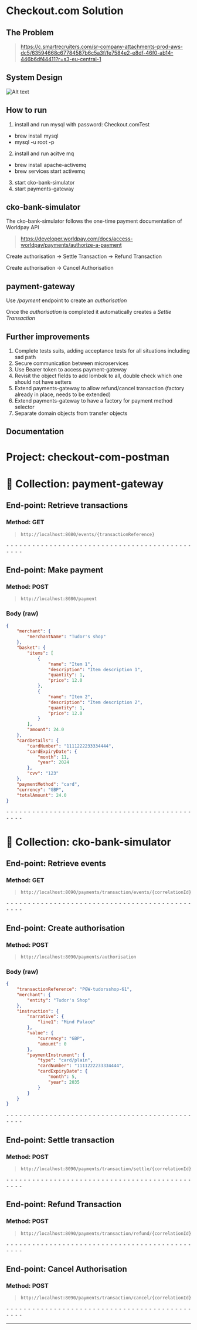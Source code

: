 # Checkout.com Solution

## The Problem
>https://c.smartrecruiters.com/sr-company-attachments-prod-aws-dc5/63594668c67784587b6c5a3f/fe7584e2-e8df-46f0-ab14-446b6df44411?r=s3-eu-central-1

## System Design
![Alt text](documentation/system-design.png "System Diagram")

## How to run
1. install and run mysql with password: Checkout.comTest
* brew install mysql
* mysql -u root -p

2. install and run acitve mq
 * brew install apache-activemq
 * brew services start activemq

3. start cko-bank-simulator
4. start payments-gateway

## cko-bank-simulator
The cko-bank-simulator follows the one-time payment documentation of Worldpay API
>https://developer.worldpay.com/docs/access-worldpay/payments/authorize-a-payment

Create authorisation -> Settle Transaction -> Refund Transaction 

Create authorisation -> Cancel Authorisation

## payment-gateway
Use */payment* endpoint to create an *authorisation*

Once the *authorisation* is completed it automatically creates a *Settle Transaction*

## Further improvements
1. Complete tests suits, adding acceptance tests for all situations including sad path
2. Secure communication between microservices
3. Use Bearer token to access payment-gateway
4. Revisit the object fields to add lombok to all, double check which one should not have setters
5. Extend payments-gateway to allow refund/cancel transaction (factory already in place, needs to be extended)
6. Extend payments-gateway to have a factory for payment method selector
7. Separate domain objects from transfer objects

## Documentation
# Project: checkout-com-postman
# 📁 Collection: payment-gateway


## End-point: Retrieve transactions
### Method: GET
>```
>http://localhost:8080/events/{transactionReference}
>```

⁃ ⁃ ⁃ ⁃ ⁃ ⁃ ⁃ ⁃ ⁃ ⁃ ⁃ ⁃ ⁃ ⁃ ⁃ ⁃ ⁃ ⁃ ⁃ ⁃ ⁃ ⁃ ⁃ ⁃ ⁃ ⁃ ⁃ ⁃ ⁃ ⁃ ⁃ ⁃ ⁃ ⁃ ⁃ ⁃ ⁃ ⁃ ⁃ ⁃ ⁃ ⁃ ⁃ ⁃ ⁃ ⁃ ⁃

## End-point: Make payment
### Method: POST
>```
>http://localhost:8080/payment
>```
### Body (**raw**)

```json
{
    "merchant": {
        "merchantName": "Tudor's shop"
    },
    "basket": {
        "items": [
            {
                "name": "Item 1",
                "description": "Item description 1",
                "quantity": 1,
                "price": 12.0
            },
            {
                "name": "Item 2",
                "description": "Item description 2",
                "quantity": 1,
                "price": 12.0
            }
        ],
        "amount": 24.0
    },
    "cardDetails": {
        "cardNumber": "1111222233334444",
        "cardExpiryDate": {
            "month": 11,
            "year": 2024
        },
        "cvv": "123"
    },
    "paymentMethod": "card",
    "currency": "GBP",
    "totalAmount": 24.0
}
```


⁃ ⁃ ⁃ ⁃ ⁃ ⁃ ⁃ ⁃ ⁃ ⁃ ⁃ ⁃ ⁃ ⁃ ⁃ ⁃ ⁃ ⁃ ⁃ ⁃ ⁃ ⁃ ⁃ ⁃ ⁃ ⁃ ⁃ ⁃ ⁃ ⁃ ⁃ ⁃ ⁃ ⁃ ⁃ ⁃ ⁃ ⁃ ⁃ ⁃ ⁃ ⁃ ⁃ ⁃ ⁃ ⁃ ⁃
# 📁 Collection: cko-bank-simulator


## End-point: Retrieve events
### Method: GET
>```
>http://localhost:8090/payments/transaction/events/{correlationId}
>```

⁃ ⁃ ⁃ ⁃ ⁃ ⁃ ⁃ ⁃ ⁃ ⁃ ⁃ ⁃ ⁃ ⁃ ⁃ ⁃ ⁃ ⁃ ⁃ ⁃ ⁃ ⁃ ⁃ ⁃ ⁃ ⁃ ⁃ ⁃ ⁃ ⁃ ⁃ ⁃ ⁃ ⁃ ⁃ ⁃ ⁃ ⁃ ⁃ ⁃ ⁃ ⁃ ⁃ ⁃ ⁃ ⁃ ⁃

## End-point: Create authorisation
### Method: POST
>```
>http://localhost:8090/payments/authorisation
>```
### Body (**raw**)

```json
{
    "transactionReference": "PGW-tudorsshop-61",
    "merchant": {
        "entity": "Tudor's Shop"
    },
    "instruction": {
        "narrative": {
            "line1": "Mind Palace"
        },
        "value": {
            "currency": "GBP",
            "amount": 0
        },
        "paymentInstrument": {
            "type": "card/plain",
            "cardNumber": "1111222233334444",
            "cardExpiryDate": {
                "month": 5,
                "year": 2035
            }
        }
    }
}
```

⁃ ⁃ ⁃ ⁃ ⁃ ⁃ ⁃ ⁃ ⁃ ⁃ ⁃ ⁃ ⁃ ⁃ ⁃ ⁃ ⁃ ⁃ ⁃ ⁃ ⁃ ⁃ ⁃ ⁃ ⁃ ⁃ ⁃ ⁃ ⁃ ⁃ ⁃ ⁃ ⁃ ⁃ ⁃ ⁃ ⁃ ⁃ ⁃ ⁃ ⁃ ⁃ ⁃ ⁃ ⁃ ⁃ ⁃

## End-point: Settle transaction
### Method: POST
>```
>http://localhost:8090/payments/transaction/settle/{correlationId}
>```

⁃ ⁃ ⁃ ⁃ ⁃ ⁃ ⁃ ⁃ ⁃ ⁃ ⁃ ⁃ ⁃ ⁃ ⁃ ⁃ ⁃ ⁃ ⁃ ⁃ ⁃ ⁃ ⁃ ⁃ ⁃ ⁃ ⁃ ⁃ ⁃ ⁃ ⁃ ⁃ ⁃ ⁃ ⁃ ⁃ ⁃ ⁃ ⁃ ⁃ ⁃ ⁃ ⁃ ⁃ ⁃ ⁃ ⁃

## End-point: Refund Transaction
### Method: POST
>```
>http://localhost:8090/payments/transaction/refund/{correlationId}
>```

⁃ ⁃ ⁃ ⁃ ⁃ ⁃ ⁃ ⁃ ⁃ ⁃ ⁃ ⁃ ⁃ ⁃ ⁃ ⁃ ⁃ ⁃ ⁃ ⁃ ⁃ ⁃ ⁃ ⁃ ⁃ ⁃ ⁃ ⁃ ⁃ ⁃ ⁃ ⁃ ⁃ ⁃ ⁃ ⁃ ⁃ ⁃ ⁃ ⁃ ⁃ ⁃ ⁃ ⁃ ⁃ ⁃ ⁃

## End-point: Cancel Authorisation
### Method: POST
>```
>http://localhost:8090/payments/transaction/cancel/{correlationId}
>```

⁃ ⁃ ⁃ ⁃ ⁃ ⁃ ⁃ ⁃ ⁃ ⁃ ⁃ ⁃ ⁃ ⁃ ⁃ ⁃ ⁃ ⁃ ⁃ ⁃ ⁃ ⁃ ⁃ ⁃ ⁃ ⁃ ⁃ ⁃ ⁃ ⁃ ⁃ ⁃ ⁃ ⁃ ⁃ ⁃ ⁃ ⁃ ⁃ ⁃ ⁃ ⁃ ⁃ ⁃ ⁃ ⁃ ⁃
_________________________________________________